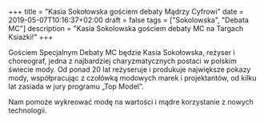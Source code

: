 +++
title = "Kasia Sokołowska gościem debaty Mądrzy Cyfrowi"
date = 2019-05-07T10:16:37+02:00
draft = false
tags = ["Sokolowska", "Debata MC"]
description = "Kasia Sokolowska gościem debaty MC na Targach Ksiazki!"
+++

Gościem Specjalnym Debaty MC będzie Kasia Sokołowska, reżyser i choreograf,
jedna z najbardziej charyzmatycznych postaci w polskim świecie mody. Od ponad
20 lat reżyseruje i produkuje największe pokazy mody, współpracując z czołówką
modowych marek i projektantów, od kilku lat zasiada w jury programu „Top
Model”.

Nam pomoże wykreować modę na wartości i mądre korzystanie z nowych
technologii.
